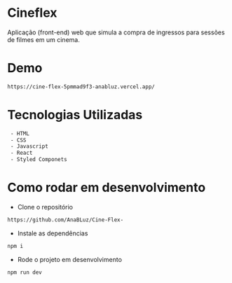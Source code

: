 # Cineflex
Aplicação (front-end) web que simula a compra de ingressos para sessões de filmes em um cinema.

# Demo
```bash
https://cine-flex-5pmmad9f3-anabluz.vercel.app/
```

# Tecnologias Utilizadas
```bash
 - HTML
 - CSS
 - Javascript
 - React
 - Styled Componets
```

# Como rodar em desenvolvimento

- Clone o repositório
```bash
https://github.com/AnaBLuz/Cine-Flex-
```

- Instale as dependências 

```bash
npm i 
```
 - Rode o projeto em desenvolvimento

```bash
npm run dev 
```